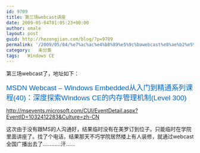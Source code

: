 ```yaml
---
id: 9709
title: 第三场webcast讲座
date: 2009-05-04T01:05:23+00:00
author: omale
layout: post
guid: http://hezongjian.com/blog/?p=9709
permalink: '/2009/05/04/%e7%ac%ac%e4%b8%89%e5%9c%bawebcast%e8%ae%b2%e5%ba%a7/'
category:   未分类  
tags:   Windows CE
---
```

第三场webcast了，地址如下：

<span style="font-family: arial; font-size: 19px; line-height: normal; color: #0066cc;"><span id="lblEventTitle">MSDN Webcast &#8211; Windows Embedded从入门到精通系列课程(40)：深度探索Windows CE的内存管理机制(Level 300)</span> </span>

http://msevents.microsoft.com/CUI/EventDetail.aspx?EventID=1032412283&Culture=zh-CN

这次由于没有跟MS的人沟通好，结果临时没有在美罗订到位子。只能临时在学院里面讲座了。找了个电话，结果那天不巧学院居然楼上有人装修，就通过webcast全国广播出去了&hellip;&hellip;&hellip;&hellip;汗&hellip;&hellip;